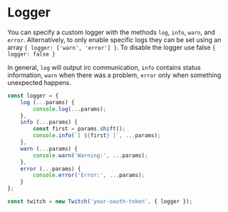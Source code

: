 # Logger

You can specify a custom logger with the methods `log`, `info`, `warn`, and `error`. Alternatively, to only enable specific logs they can be set using an array `{ logger: ['warn', 'error'] }`. To disable the logger use false `{ logger: false }`

In general, `log` will output irc communication, `info` contains status information, `warn` when there was a problem, `error` only when something unexpected happens.

```javascript
const logger = {
    log (...params) {
        console.log(...params);
    },
    info (...params) {
        const first = params.shift();
        console.info(`[ ${first} ]`, ...params);
    },
    warn (...params) {
        console.warn('Warning:', ...params);
    },
    error (...params) {
        console.error('Error:', ...params);
    }
};

const twitch = new Twitch('your-oauth-token', { logger });
```

